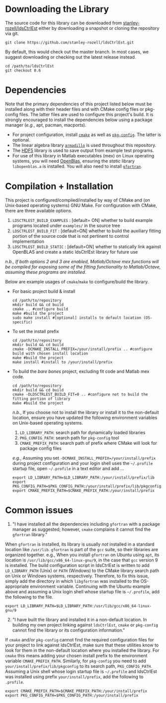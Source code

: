 # Downloading the Library
The source code for this library can be downloaded from [stanley-rozell/ldsCtrlEst](https://github.com/stanley-rozell/ldsCtrlEst) either by downloading a snapshot or cloning the repository via git.
```shell
git clone https://github.com/stanley-rozell/ldsCtrlEst.git
```
By default, this would check out the master branch. In most cases, we suggest downloading or checking out the latest release instead.
```shell
cd /path/to/ldsCtrlEst
git checkout 0.6
```

# Dependencies
Note that the primary dependencies of this project listed below must be installed along with their header files and with CMake config files or pkg-config files. The latter files are used to configure this project's build. It is strongly encouraged to install the dependencies below using a package manager (*e.g.*, apt, pacman, macports).

- For project configuration, install [`cmake`](https://cmake.org/) as well as [`pkg-config`](https://gitlab.freedesktop.org/pkg-config/pkg-config). The latter is optional.
- The linear algebra library [`armadillo`](http://arma.sourceforge.net/) is used throughout this repository.
- The [HDF5](https://www.hdfgroup.org/downloads/hdf5/) library is used to save output from example test programs.
- For use of this library in Matlab executables (mex) on Linux operating systems, you will need [OpenBlas](http://www.openblas.net/), ensuring the *static* library `libopenblas.a` is installed. You will also need to install [`gfortran`](https://gcc.gnu.org/fortran/).

# Compilation + Installation
This project is configured/compiled/installed by way of CMake and (on Unix-based operating systems) GNU Make. For configuration with CMake, there are three available options.
1. `LDSCTRLEST_BUILD_EXAMPLES`  : [default= ON] whether to build example programs located under `examples/` in the source tree
2. `LDSCTRLEST_BUILD_FIT`       : [default=ON] whether to build the auxiliary fitting portion of the source code that is not pertinent to control implementation
3. `LDSCTRLEST_BUILD_STATIC`    : [default=ON] whether to statically link against OpenBLAS and create a static ldsCtrlEst library for future use

*n.b., If both options 2 and 3 are enabled, Matlab/Octave mex functions will be compiled for exposing some of the fitting functionality to Matlab/Octave, assuming these programs are installed.*

Below are example usages of `cmake`/`make` to configure/build the library.
- For basic project build & install
  ```shell
  cd /path/to/repository
  mkdir build && cd build
  cmake .. #configure build
  make #build the project
  sudo make install #[optional] installs to default location (OS-specific)
  ```

- To set the install prefix
  ```shell
  cd /path/to/repository
  mkdir build && cd build
  cmake -DCMAKE_INSTALL_PREFIX=/your/install/prefix .. #configure build with chosen install location
  make #build the project
  make install #install to /your/install/prefix
  ```

- To build the *bare bones* project, excluding fit code and Matlab mex code.
  ```shell
  cd /path/to/repository
  mkdir build && cd build
  cmake -DLDSCTRLEST_BUILD_FIT=0 .. #configure not to build the fitting portion of library
  make #build the project
  ```

  *n.b.*, If you choose not to install the library or install it to the non-default location, ensure you have updated the following environment variables on Unix-based operating systems.
  1. `LD_LIBRARY_PATH`: search path for dynamically loaded libraries
  2. `PKG_CONFIG_PATH`: search path for `pkg-config` tool
  3. `CMAKE_PREFIX_PATH`: search path of prefix where CMake will look for package config files

  *e.g.*, Assuming you set `-DCMAKE_INSTALL_PREFIX=/your/install/prefix` during project configuration and your login shell uses the `~/.profile` startup file, open `~/.profile` in a text editor and add ...
  ```shell
  export LD_LIBRARY_PATH=$LD_LIBRARY_PATH:/your/install/prefix/lib
  export PKG_CONFIG_PATH=$PKG_CONFIG_PATH:/your/install/prefix/lib/pkgconfig
  export CMAKE_PREFIX_PATH=$CMAKE_PREFIX_PATH:/your/install/prefix
  ```

# Common issues

1. "I have installed all the dependencies including `gfortran` with a package manager as suggested; however, `cmake` complains it cannot find the `gfortran` library."

  When `gfortran` is installed, its library is usually *not* installed in a standard location like `/usr/lib`. `gfortran` is part of the `gcc` suite, so their libraries are organized together. e.g., When you install `gfortran` on Ubuntu using `apt`, its location is `/usr/lib/gcc/x86_64-linux-gnu/9`, in the case that `gcc` version 9 is installed. The build configuration script in ldsCtrlEst is written to add `LD_LIBRARY_PATH` (Unix) or `PATH` (Windows) to the CMake library search path on Unix or Windows systems, respectively. Therefore, to fix this issue, simply add the directory in which `libgfortran` was installed to the OS-appropriate environment variable. Continuing with the Ubuntu example above and assuming a Unix login shell whose startup file is `~/.profile`, add the following to the file.
  ```shell
  export LD_LIBRARY_PATH=$LD_LIBRARY_PATH:/usr/lib/gcc/x86_64-linux-gnu/9
  ```

2. "I have built the library and installed it in a non-default location. In building my own project linking against `ldsCtrlEst`, `cmake` or `pkg-config` cannot find the library or its configuration information."

  If `cmake` and/or `pkg-config` cannot find the required configuration files for your project to link against ldsCtrlEst, make sure that these utilities know to look for them in the non-default location where you installed the library. For `cmake` this means adding your chosen install prefix to the environment variable `CMAKE_PREFIX_PATH`. Similarly, for `pkg-config` you need to add `your/install/prefix/lib/pkgconfig` to its search path, `PKG_CONFIG_PATH`. Assuming a Unix shell whose login startup file is `~/.profile` and ldsCtrlEst was installed using prefix `your/install/prefix`, add the following to `.profile`.
  ```shell
  export CMAKE_PREFIX_PATH=$CMAKE_PREFIX_PATH:/your/install/prefix
  export PKG_CONFIG_PATH=$PKG_CONFIG_PATH:/your/install/prefix
  ```
